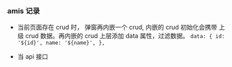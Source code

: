 ### amis 记录

- 当前页面存在 crud 时， 弹窗再内嵌一个 crud, 内嵌的 crud 初始化会携带 上级 crud 数据。再内嵌的 crud 上层添加 data 属性，过滤数据。 `data: { id: '${id}', name: '${name}', },`

- 当 api 接口
